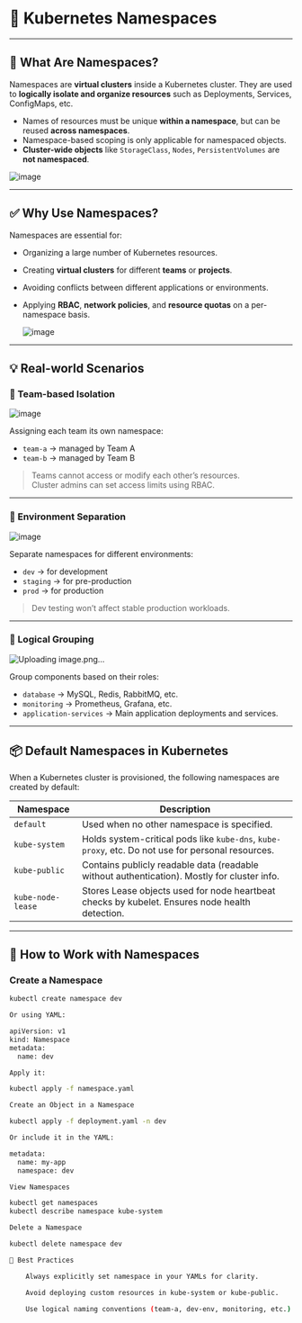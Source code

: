 # 📂 Kubernetes Namespaces 

---

## 📘 What Are Namespaces?

Namespaces are **virtual clusters** inside a Kubernetes cluster. They are used to **logically isolate and organize resources** such as Deployments, Services, ConfigMaps, etc.

- Names of resources must be unique **within a namespace**, but can be reused **across namespaces**.
- Namespace-based scoping is only applicable for namespaced objects.
- **Cluster-wide objects** like `StorageClass`, `Nodes`, `PersistentVolumes` are **not namespaced**.
  
![image](https://github.com/user-attachments/assets/d0d392c0-ec4e-4457-96b9-681147cdd226)

---

## ✅ Why Use Namespaces?

Namespaces are essential for:

- Organizing a large number of Kubernetes resources.
- Creating **virtual clusters** for different **teams** or **projects**.
- Avoiding conflicts between different applications or environments.
- Applying **RBAC**, **network policies**, and **resource quotas** on a per-namespace basis.

  ![image](https://github.com/user-attachments/assets/5e0f32b1-5d6f-4a78-a718-81accfb93901)


---

## 💡 Real-world Scenarios

### 🔸 Team-based Isolation

![image](https://github.com/user-attachments/assets/eec1462c-6780-40f5-b04b-a2d82b13109a)

Assigning each team its own namespace:

- `team-a` → managed by Team A
- `team-b` → managed by Team B

> Teams cannot access or modify each other’s resources.  
> Cluster admins can set access limits using RBAC.

---

### 🔸 Environment Separation

![image](https://github.com/user-attachments/assets/f11b672c-8a29-4abd-9295-2ae0f66fa781)


Separate namespaces for different environments:

- `dev` → for development
- `staging` → for pre-production
- `prod` → for production

> Dev testing won’t affect stable production workloads.

---

### 🔸 Logical Grouping

![Uploading image.png…]()


Group components based on their roles:

- `database` → MySQL, Redis, RabbitMQ, etc.
- `monitoring` → Prometheus, Grafana, etc.
- `application-services` → Main application deployments and services.

---

## 📦 Default Namespaces in Kubernetes

When a Kubernetes cluster is provisioned, the following namespaces are created by default:

| Namespace         | Description |
|------------------|-------------|
| `default`         | Used when no other namespace is specified. |
| `kube-system`     | Holds system-critical pods like `kube-dns`, `kube-proxy`, etc. Do not use for personal resources. |
| `kube-public`     | Contains publicly readable data (readable without authentication). Mostly for cluster info. |
| `kube-node-lease` | Stores Lease objects used for node heartbeat checks by kubelet. Ensures node health detection. |

---

## 🚀 How to Work with Namespaces

### Create a Namespace

```bash
kubectl create namespace dev

Or using YAML:

apiVersion: v1
kind: Namespace
metadata:
  name: dev

Apply it:

kubectl apply -f namespace.yaml

Create an Object in a Namespace

kubectl apply -f deployment.yaml -n dev

Or include it in the YAML:

metadata:
  name: my-app
  namespace: dev

View Namespaces

kubectl get namespaces
kubectl describe namespace kube-system

Delete a Namespace

kubectl delete namespace dev

🧾 Best Practices

    Always explicitly set namespace in your YAMLs for clarity.

    Avoid deploying custom resources in kube-system or kube-public.

    Use logical naming conventions (team-a, dev-env, monitoring, etc.).
